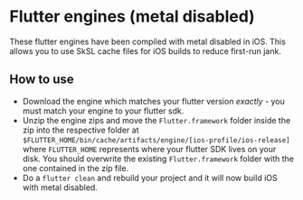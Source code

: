 # Flutter engines (metal disabled)

These flutter engines have been compiled with metal disabled in iOS. This allows you to use SkSL cache files for iOS builds to reduce first-run jank.

## How to use

* Download the engine which matches your flutter version *exactly* - you must match your engine to your flutter sdk.
* Unzip the engine zips and move the `Flutter.framework` folder inside the zip into the respective folder at `$FLUTTER_HOME/bin/cache/artifacts/engine/[ios-profile/ios-release]` where `FLUTTER_HOME` represents where your flutter SDK lives on your disk. You should overwrite the existing `Flutter.framework` folder with the one contained in the zip file.
* Do a `flutter clean` and rebuild your project and it will now build iOS with metal disabled.
